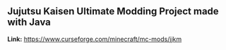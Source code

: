 ## Jujutsu Kaisen Ultimate Modding Project made with Java

**Link:** https://www.curseforge.com/minecraft/mc-mods/jjkm

